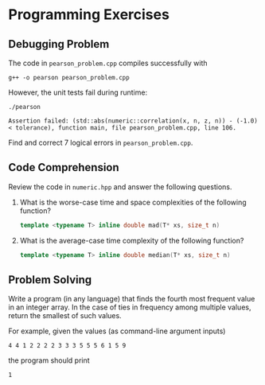 # Programming Exercises

## Debugging Problem ##
 
The code in `pearson_problem.cpp` compiles successfully with
 
    g++ -o pearson pearson_problem.cpp
 
However, the unit tests fail during runtime:
 
    ./pearson

    Assertion failed: (std::abs(numeric::correlation(x, n, z, n)) - (-1.0)
    < tolerance), function main, file pearson_problem.cpp, line 106.
 
Find and correct 7 logical errors in `pearson_problem.cpp`.


## Code Comprehension ##

Review the code in `numeric.hpp` and answer the following questions.

1. What is the worse-case time and space complexities of the following function?

    ```c++
    template <typename T> inline double mad(T* xs, size_t n)
    ```

2. What is the average-case time complexity of the following function?

    ```c++
    template <typename T> inline double median(T* xs, size_t n)
    ```


## Problem Solving ##

Write a program (in any language) that finds the fourth most frequent value 
in an integer array. In the case of ties in frequency among multiple values, 
return the smallest of such values.

For example, given the values (as command-line argument inputs)

    4 4 1 2 2 2 2 3 3 3 5 5 5 6 1 5 9

the program should print

    1

